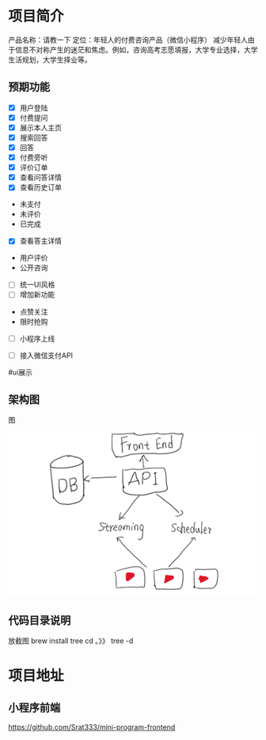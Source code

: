 # 项目简介
产品名称：请教一下
定位：年轻人的付费咨询产品（微信小程序）
减少年轻人由于信息不对称产生的迷茫和焦虑。例如，咨询高考志愿填报，大学专业选择，大学生活规划，大学生择业等。

## 预期功能

- [x] 用户登陆
- [x] 付费提问
- [x] 展示本人主页
- [x] 搜索回答
- [x] 回答
- [x] 付费旁听
- [x] 评价订单
- [x] 查看问答详情
- [x] 查看历史订单
 * 未支付
 * 未评价
 * 已完成
- [x] 查看答主详情
 * 用户评价
 * 公开咨询
- [ ] 统一UI风格
- [ ] 增加新功能
 * 点赞关注
 * 限时抢购
- [ ] 小程序上线
- [ ] 接入微信支付API


#ui展示

## 架构图
图
 
![arch](https://github.com/yngyuan/YuanTube/blob/master/arch.png?raw=true)

## 代码目录说明
放截图
brew install tree
cd 。》》
tree -d

# 项目地址
## 小程序前端
https://github.com/Srat333/mini-program-frontend
